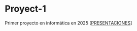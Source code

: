 # Proyect-1
Primer proyecto en informática en 2025 
[[PRESENTACIONES](https://gamma.app/docs/Crisis-Estructural-El-Empleo-Juvenil-en-Misiones-yttlip5eo6gnw86)]
